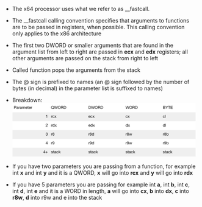 - The x64 processor uses what we refer to as \_\_fastcall.
- The \_\_fastcall calling convention specifies that arguments to functions are to be passed in registers, when possible. This calling convention only applies to the x86 architecture
- The first two DWORD or smaller arguments that are found in the argument list from left to right are passed in **ecx** and **edx** registers; all other arguments are passed on the stack from right to left
- Called function pops the arguments from the stack
- The @ sign is prefixed to names (an @ sign followed by the number of bytes (in decimal) in the parameter list is suffixed to names)

- Breakdown:
![](../Assets/calling-conv.png)
- If you have two parameters you are passing from a function, for example int **x** and int **y** and it is a QWORD, **x** will go into **rcx** and **y** will go into **rdx**
- If you have 5 parameters you are passing for example int **a**, int **b**, int **c**, int **d**, int **e** and it is a WORD in length, **a** will go into **cx**, **b** into **dx**, **c** into **r8w**, **d** into r9w and e into the stack
